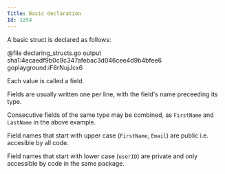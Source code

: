 ```yaml
---
Title: Basic declaration
Id: 1254
---
```

A basic struct is declared as follows:

@file declaring_structs.go output sha1:4ecaedf9b0c9c347afebac3d046cee4d9b4bfee6 goplayground:iF8rNujJcx6

Each value is called a field.

Fields are usually written one per line, with the field's name preceeding its type.

Consecutive fields of the same type may be combined, as `FirstName` and `LastName` in the above example.

Field names that start with upper case (`FirstName`, `Email`) are public i.e. accesible by all code.

Field names that start with lower case (`userID`) are private and only accessible by code in the same package.

